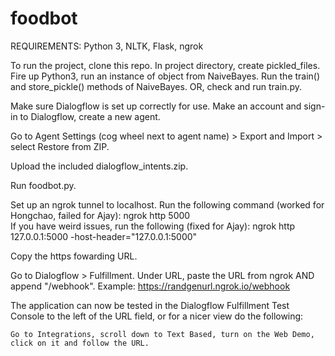 # foodbot

REQUIREMENTS: Python 3, NLTK, Flask, ngrok

To run the project, clone this repo.
In project directory, create pickled_files.
Fire up Python3, run an instance of object from NaiveBayes. 
Run the train() and store_pickle() methods of NaiveBayes.
OR, check and run train.py.

Make sure Dialogflow is set up correctly for use.
Make an account and sign-in to Dialogflow, create a new agent.

Go to Agent Settings (cog wheel next to agent name) > Export and Import > select Restore from ZIP.

Upload the included dialogflow_intents.zip.  

Run foodbot.py.  

Set up an ngrok tunnel to localhost.
Run the following command (worked for Hongchao, failed for Ajay): 
    ngrok http 5000  
If you have weird issues, run the following (fixed for Ajay):
    ngrok http 127.0.0.1:5000 -host-header="127.0.0.1:5000"   

Copy the https fowarding URL.

Go to Dialogflow > Fulfillment.
Under URL, paste the URL from ngrok AND append "/webhook".
    Example: https://randgenurl.ngrok.io/webhook  

The application can now be tested in the Dialogflow Fulfillment Test Console to the left of the URL field, or for a nicer view do the following:

    Go to Integrations, scroll down to Text Based, turn on the Web Demo, click on it and follow the URL.


